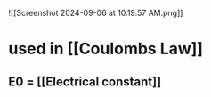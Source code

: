 ![[Screenshot 2024-09-06 at 10.19.57 AM.png]]
# used in [[Coulombs Law]]

## E0 = [[Electrical constant]]
